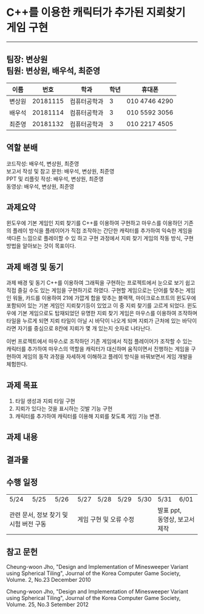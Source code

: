 # C++를 이용한 캐릭터가 추가된 지뢰찾기 게임 구현

----
팀장: 변상원<br> 
팀원: 변상원, 배우석, 최준영
----

| 이름  | 번호       | 학과     | 학년  | 휴대폰           |
|-----|----------|--------|-----|---------------|
| 변상원 | 20181115 | 컴퓨터공학과 | 3   | 010 4746 4290 |
| 배우석 | 20181114 | 컴퓨터공학과 | 3   | 010 5592 3056 |
| 최준영 | 20181132 | 컴퓨터공학과 | 3   | 010 2217 4505 |

## 역할 분배

코드작성: 배우석, 변상원, 최준영<br>
보고서 작성 및 참고 문헌: 배우석, 변상원, 최준영<br>
PPT 및 리플릿 작성: 배우석, 변상원, 최준영<br>
동영상: 배우석, 변상원, 최준영<br>

## 과제요약

윈도우에 기본 게임인 지뢰 찾기를 C++를 이용하여 구현하고 마우스를 이용하던 기존의 플레이 방식을 플레이어가 직접 조작하는 간단한 캐릭터를 추가하여 익숙한 게임을 색다른 느낌으로 플레이할 수 있 하고 구현 과정에서
지뢰 찾기 게임의 작동 방식, 구현 방법을 알아보는 것이 목표이다.

## 과제 배경 및 동기

과제 배경 및 동기 C++를 이용하여 그래픽을 구현하는 프로젝트에서 눈으로 보기 쉽고 직접 즐길 수도 있는 게임을 구현하기로 하였다. 구현할 게임으로는 단어를 맞추는 게임인 워들, 카드를 이용하여 21에 가깝게 합을
맞추는 블랙잭, 마이크로소프트의 윈도우에 포함되어 있는 기본 게임인 지뢰찾기등이 있었고 이 중 지뢰 찾기를 고르게 되었다. 윈도우에 기본 게임으로도 탑재되었던 유명한 지뢰 찾기 게임은 마우스를 이용하여 조작하며
타일을 누르게 되면 지뢰 타일이 아닐 시 바닥이 나오게 되며 지뢰가 근처에 있는 바닥이라면 자기를 중심으로 8칸에 지뢰가 몇 개 있는지 숫자로 나타난다.

이번 프로젝트에서 마우스로 조작하던 기존 게임에서 직접 플레이어가 조작할 수 있는 캐릭터를 추가하여 마우스의 역할을 캐릭터가 대신하며 움직이면서 진행하는 게임을 구현하여 게임의 동작 과정을 자세하게 이해하고 플레이
방식을 바꿔보면서 게임 개발을 체험한다.

## 과제 목표

1) 타일 생성과 지뢰 타일 구현
2) 지뢰가 있다는 것을 표시하는 깃발 기능 구현
3) 캐릭터를 추가하여 캐릭터를 이용해 지뢰를 찾도록 게임 기능 변경.

## 과제 내용

## 결과물

## 수행 일정

<table>
  <tr>
    <td>5/24</td>
    <td>5/25</td>
    <td>5/26</td>
    <td>5/27</td>
    <td>5/28</td>
    <td>5/29</td>
    <td>5/30</td>
    <td>5/31</td>
    <td>6/01</td>
  </tr>
  <tr>
    <td colspan="3">관련 문서, 정보 찾기 및 시험 버전 구동</td>
    <td colspan="4">게임 구현 및 오류 수정</td>
    <td colspan="2">발표 ppt,<br> 동영상, 보고서 제작</td>
  </tr>
</table>

## 참고 문헌
Cheung-woon Jho, "Design and Implementation of Minesweeper Variant using Spherical Tiling", Journal of the Korea Computer Game Society, Volume. 2, No.23 December 2010

Cheung-woon Jho, "Design and Implementation of Minesweeper Variant using Spherical Tiling", Journal of the Korea Computer Game Society, Volume. 25, No.3 Setember 2012
